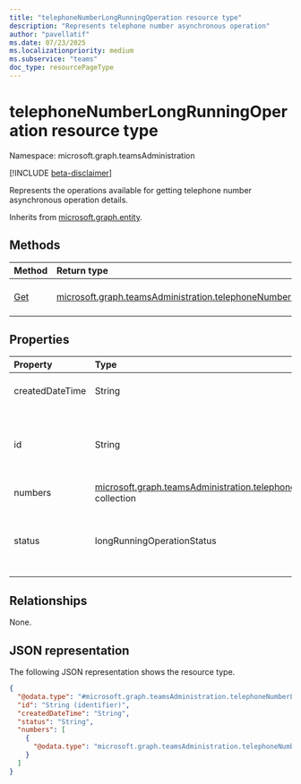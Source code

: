 ```yaml
---
title: "telephoneNumberLongRunningOperation resource type"
description: "Represents telephone number asynchronous operation"
author: "pavellatif"
ms.date: 07/23/2025
ms.localizationpriority: medium
ms.subservice: "teams"
doc_type: resourcePageType
---
```


# telephoneNumberLongRunningOperation resource type

Namespace: microsoft.graph.teamsAdministration

[!INCLUDE [beta-disclaimer](../../includes/beta-disclaimer.md)]

Represents the operations available for getting telephone number asynchronous operation details.


Inherits from [microsoft.graph.entity](../resources/entity.md).


## Methods
|Method|Return type|Description|
|:---|:---|:---|
|[Get](../api/teamsadministration-telephonenumberlongrunningoperation-get.md)|[microsoft.graph.teamsAdministration.telephoneNumberLongRunningOperation](../resources/teamsadministration-telephonenumberlongrunningoperation.md)|Read the properties and relationships of [microsoft.graph.teamsAdministration.telephoneNumberLongRunningOperation](../resources/teamsadministration-telephonenumberlongrunningoperation.md) object.|


## Properties
|Property|Type|Description|
|:---|:---|:---|
|createdDateTime|String|Date and time when the asynchronous operation was created|
|id|String|Operation identifier found as a response to asynchronous action. Inherited from [microsoft.graph.entity](../resources/entity.md). Inherits from [entity](../resources/entity.md)|
|numbers|[microsoft.graph.teamsAdministration.telephoneNumberLongRunningOperationDetails](../resources/teamsadministration-telephonenumberlongrunningoperationdetails.md) collection|Asynchronous operation details|
|status|longRunningOperationStatus|Status of the operation. The possible values are: `notStarted`, `running`, `succeeded`, `failed`, `unknownFutureValue`.|

## Relationships
None.

## JSON representation
The following JSON representation shows the resource type.
<!-- {
  "blockType": "resource",
  "keyProperty": "id",
  "@odata.type": "microsoft.graph.teamsAdministration.telephoneNumberLongRunningOperation",
  "baseType": "microsoft.graph.entity",
  "openType": false
}
-->
``` json
{
  "@odata.type": "#microsoft.graph.teamsAdministration.telephoneNumberLongRunningOperation",
  "id": "String (identifier)",
  "createdDateTime": "String",
  "status": "String",
  "numbers": [
    {
      "@odata.type": "microsoft.graph.teamsAdministration.telephoneNumberLongRunningOperationDetails"
    }
  ]
}
```
